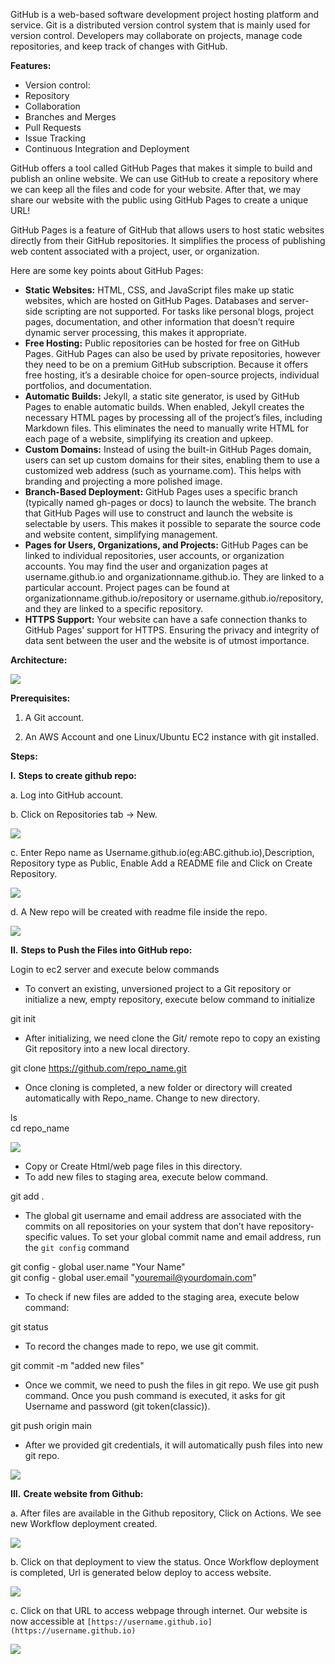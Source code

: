 
GitHub is a web-based software development project hosting platform and service. Git is a distributed version control system that is mainly used for version control. Developers may collaborate on projects, manage code repositories, and keep track of changes with GitHub.

**Features:**

- Version control:
- Repository
- Collaboration
- Branches and Merges
- Pull Requests
- Issue Tracking
- Continuous Integration and Deployment

GitHub offers a tool called GitHub Pages that makes it simple to build and publish an online website. We can use GitHub to create a repository where we can keep all the files and code for your website. After that, we may share our website with the public using GitHub Pages to create a unique URL!

GitHub Pages is a feature of GitHub that allows users to host static websites directly from their GitHub repositories. It simplifies the process of publishing web content associated with a project, user, or organization.

Here are some key points about GitHub Pages:

- **Static Websites:** HTML, CSS, and JavaScript files make up static websites, which are hosted on GitHub Pages. Databases and server-side scripting are not supported. For tasks like personal blogs, project pages, documentation, and other information that doesn’t require dynamic server processing, this makes it appropriate.
- **Free Hosting:** Public repositories can be hosted for free on GitHub Pages. GitHub Pages can also be used by private repositories, however they need to be on a premium GitHub subscription. Because it offers free hosting, it’s a desirable choice for open-source projects, individual portfolios, and documentation.
- **Automatic Builds:** Jekyll, a static site generator, is used by GitHub Pages to enable automatic builds. When enabled, Jekyll creates the necessary HTML pages by processing all of the project’s files, including Markdown files. This eliminates the need to manually write HTML for each page of a website, simplifying its creation and upkeep.
- **Custom Domains:** Instead of using the built-in GitHub Pages domain, users can set up custom domains for their sites, enabling them to use a customized web address (such as yourname.com). This helps with branding and projecting a more polished image.
- **Branch-Based Deployment:** GitHub Pages uses a specific branch (typically named gh-pages or docs) to launch the website. The branch that GitHub Pages will use to construct and launch the website is selectable by users. This makes it possible to separate the source code and website content, simplifying management.
- **Pages for Users, Organizations, and Projects:** GitHub Pages can be linked to individual repositories, user accounts, or organization accounts. You may find the user and organization pages at username.github.io and organizationname.github.io. They are linked to a particular account. Project pages can be found at organizationname.github.io/repository or username.github.io/repository, and they are linked to a specific repository.
- **HTTPS Support:** Your website can have a safe connection thanks to GitHub Pages’ support for HTTPS. Ensuring the privacy and integrity of data sent between the user and the website is of utmost importance.

**Architecture:**

![](https://miro.medium.com/v2/resize:fit:875/1*QnCcQdixwMLlVz0eE183qg.png)

**Prerequisites:**

1. A Git account.

2. An AWS Account and one Linux/Ubuntu EC2 instance with git installed.

**Steps:**

**I.** **Steps to create github repo:**

a. Log into GitHub account.

b. Click on Repositories tab -> New.

![](https://miro.medium.com/v2/resize:fit:875/1*q-_p3FgEzKJC76DqDtLc7w.png)

c. Enter Repo name as Username.github.io(eg:ABC.github.io),Description, Repository type as Public, Enable Add a README file and Click on Create Repository.

![](https://miro.medium.com/v2/resize:fit:875/1*zxlj1pc-0MibE447mEWACw.png)

d. A New repo will be created with readme file inside the repo.

![](https://miro.medium.com/v2/resize:fit:875/1*reynqNAlHEROI9pRoth27w.png)

**II.** **Steps to Push the Files into GitHub repo:**

Login to ec2 server and execute below commands

- To convert an existing, unversioned project to a Git repository or initialize a new, empty repository, execute below command to initialize

git init

- After initializing, we need clone the Git/ remote repo to copy an existing Git repository into a new local directory.

git clone https://github.com/repo_name.git

- Once cloning is completed, a new folder or directory will created automatically with Repo_name. Change to new directory.

ls  
cd repo_name

![](https://miro.medium.com/v2/resize:fit:875/1*AvJ5VAlo6hf4yJ00R5R0qg.png)

- Copy or Create Html/web page files in this directory.
- To add new files to staging area, execute below command.

git add .

- The global git username and email address are associated with the commits on all repositories on your system that don’t have repository-specific values. To set your global commit name and email address, run the `git config` command

git config - global user.name "Your Name"  
git config - global user.email "youremail@yourdomain.com"

- To check if new files are added to the staging area, execute below command:

git status

- To record the changes made to repo, we use git commit.

git commit -m "added new files"

- Once we commit, we need to push the files in git repo. We use git push command. Once you push command is executed, it asks for git Username and password (git token(classic)).

git push origin main

- After we provided git credentials, it will automatically push files into new git repo.

![](https://miro.medium.com/v2/resize:fit:875/1*3a7EU4ML0Tjj0VGOtvcgAw.png)

**III.** **Create website from Github:**

a. After files are available in the Github repository, Click on Actions. We see new Workflow deployment created.

![](https://miro.medium.com/v2/resize:fit:875/1*IEQRaLBFzJM-NEFgWcyLcA.png)

b. Click on that deployment to view the status. Once Workflow deployment is completed, Url is generated below deploy to access website.

![](https://miro.medium.com/v2/resize:fit:875/1*HvUDm-z72POHZIeeKjc71w.png)

c. Click on that URL to access webpage through internet. Our website is now accessible at `[https://username.github.io](https://username.github.io)`

![](https://miro.medium.com/v2/resize:fit:875/1*X0wlKYQHSz9pKlwrXqlnhw.png)

[](https://medium.com/m/signin?actionUrl=https%3A%2F%2Fmedium.com%2F_%2Fbookmark%2Fp%2F3f1febe0a3c8&operation=register&redirect=https%3A%2F%2Fmedium.com%2F%40vaishnavipolichetti%2Fhost-website-on-github-pages-by-pushing-code-from-ec2-to-github-repository-3f1febe0a3c8&source=--------------------------bookmark_footer-----------)